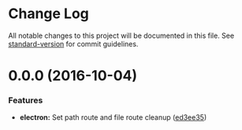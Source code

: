 # Change Log

All notable changes to this project will be documented in this file. See [standard-version](https://github.com/conventional-changelog/standard-version) for commit guidelines.

<a name="0.0.0"></a>
# 0.0.0 (2016-10-04)


### Features

* **electron:** Set path route and file route cleanup ([ed3ee35](https://github.com/AntJanus/omen/commit/ed3ee35))
